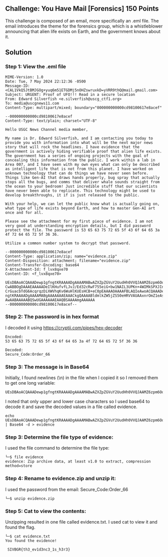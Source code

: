 ## Challenge:  You Have Mail [Forensics] 150 Points

This challenge is composed of an email, more specifically an .eml file. The email introduces the theme for the forensics group, which is a whistleblower announcing that alien life exists on Earth, and the government knows about it.

## Solution
### Step 1: View the .eml file
```
MIME-Version: 1.0
Date: Tue, 7 May 2024 22:12:36 -0500
Message-ID: <CAL1VkQ5JtBMJGOg+yuq6m51ETGDMj5nOHZswruxkD=yVRR9thQ@mail.gmail.com>
Subject: URGENT: Proof of UFO!!! Read in a secure location
From: Edward Silverfish <e.silverfish@uscg_ctf1.org>
To: media@uscgnews11.com
Content-Type: multipart/mixed; boundary="000000000000cd98100617e8acef"

--000000000000cd98100617e8acef
Content-Type: text/plain; charset="UTF-8"

Hello USGC News Channel media member,

My name is Dr. Edward Silverfish, and I am contacting you today to
provide you with information into what will be the next major news
story that will rock the headlines. I have evidence that the
government is actively hiding verifiable proof that alien life exists.
The government has a series of ongoing projects with the goal of
concealing this information from the public. I work within a lab in
Area 007, and I have seen with my own eyes what can only be described
as intelligent life that is not from this planet. I have worked on
unknown technology that can do things we have never seen before.
Things like Gen-AI that draws hands properly, bug spray that actually
stops all the bugs, and comms that deliver whale sounds straight from
the ocean to your bedroom! Just incredible stuff that our scientists
have never been able to replicate. This technology might be used to
develop breakthroughs, it if is just released to the public.

With your help, we can let the public know what is actually going on,
what type of life exists beyond Earth, and how to master Gen-AI art
once and for all.

Please see the attachment for my first piece of evidence. I am not
very good at understanding encryption details, but I did password
protect the file. The password is 53 65 63 75 72 65 5f 43 6f 64 65 3a
4f 72 64 65 72 5f 36 36.

Utilize a common number system to decrypt that password.

--000000000000cd98100617e8acef
Content-Type: application/zip; name="evidence.zip"
Content-Disposition: attachment; filename="evidence.zip"
Content-Transfer-Encoding: base64
X-Attachment-Id: f_lvx8qxe70
Content-ID: <f_lvx8qxe70>

UEsDBAoACQAAADewp1gfngtKRAAAADgAAAAMABwAZXZpZGVuY2UudHh0VVQJAAMZ6zpm6Oo6ZnV4
CwABBOgDAAAEAAAAADeIlKHufvfLJvJ/Ed32cRwF755eiG+bw1NAIL3UPKn+4WIMkSPXJInVFxLM
CrGuacbTdG6AcqrqzDiXWVhqKv6WuHlKUEsHCB+eC0pEAAAAOAAAAFBLAQIeAwoACQAAADewp1gf
ngtKRAAAADgAAAAMABgAAAAAAAEAAACkgQAAAABldmlkZW5jZS50eHRVVAUAAxnrOmZ1eAsAAQTo
AwAABAAAAABQSwUGAAAAAAEAAQBSAAAAmgAAAAAA
--000000000000cd98100617e8acef--
```

### Step 2:  The password is in hex format
I decoded it using https://cryptii.com/pipes/hex-decoder
```
Encoded:
53 65 63 75 72 65 5f 43 6f 64 65 3a 4f 72 64 65 72 5f 36 36

Decoded:
Secure_Code:Order_66
```
### Step 3:  The message is in Base64
Initially, I found newlines (\n) in the file when I copied it so I removed them to get one long variable:
```
UEsDBAoACQAAADewp1gfngtKRAAAADgAAAAMABwAZXZpZGVuY2UudHh0VVQJAAMZ6zpm6Oo6ZnV4CwABBOgDAAAEAAAAADeIlKHufvfLJvJ/Ed32cRwF755eiG+bw1NAIL3UPKn+4WIMkSPXJInVFxLMCrGuacbTdG6AcqrqzDiXWVhqKv6WuHlKUEsHCB+eC0pEAAAAOAAAAFBLAQIeAwoACQAAADewp1gfngtKRAAAADgAAAAMABgAAAAAAAEAAACkgQAAAABldmlkZW5jZS50eHRVVAUAAxnrOmZ1eAsAAQToAwAABAAAAABQSwUGAAAAAAEAAQBSAAAAmgAAAAAA
```
I noted that only upper and lower case characters so I used base64 to decode it and save the decoded values in a file called evidence.
```
echo UEsDBAoACQAAADewp1gfngtKRAAAADgAAAAMABwAZXZpZGVuY2UudHh0VVQJAAMZ6zpm6Oo6ZnV4CwABBOgDAAAEAAAAADeIlKHufvfLJvJ/Ed32cRwF755eiG+bw1NAIL3UPKn+4WIMkSPXJInVFxLMCrGuacbTdG6AcqrqzDiXWVhqKv6WuHlKUEsHCB+eC0pEAAAAOAAAAFBLAQIeAwoACQAAADewp1gfngtKRAAAADgAAAAMABgAAAAAAAEAAACkgQAAAABldmlkZW5jZS50eHRVVAUAAxnrOmZ1eAsAAQToAwAABAAAAABQSwUGAAAAAAEAAQBSAAAAmgAAAAAA
| Base64 -d > evidence
```

### Step 3: Determine the file type of evidence:
I used the file command to determine the file type:
```
└─$ file evidence      
evidence: Zip archive data, at least v1.0 to extract, compression method=store
```

### Step 4: Rename to evidence.zip and unzip it:
I used the password from the email:  Secure_Code:Order_66
```
└─$ unzip evidence.zip
```
### Step 5: Cat to view the contents:
Unzipping resulted in one file called evidence.txt.  I used cat to view it and found the flag.
```
└─$ cat evidence.txt
You found the evidence! 

 SIVBGR{th3_ev1d3nc3_1s_h3r3}
```

